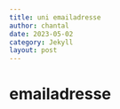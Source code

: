 ```yaml
---
title: uni emailadresse
author: chantal
date: 2023-05-02
category: Jekyll
layout: post
---
```


# emailadresse

